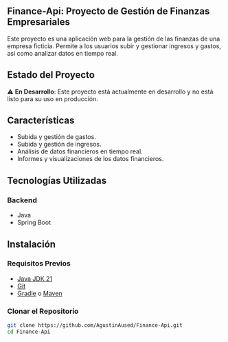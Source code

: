 
## Finance-Api: Proyecto de Gestión de Finanzas Empresariales

Este proyecto es una aplicación web para la gestión de las finanzas de una empresa ficticia. Permite a los usuarios subir y gestionar ingresos y gastos, así como analizar datos en tiempo real.

## Estado del Proyecto

⚠️ **En Desarrollo**: Este proyecto está actualmente en desarrollo y no está listo para su uso en producción.

## Características

- Subida y gestión de gastos.
- Subida y gestión de ingresos.
- Análisis de datos financieros en tiempo real.
- Informes y visualizaciones de los datos financieros.

## Tecnologías Utilizadas

### Backend
- Java
- Spring Boot

## Instalación

### Requisitos Previos

- [Java JDK 21](https://adoptium.net/)
- [Git](https://git-scm.com/)
- [Gradle](https://gradle.org/) o [Maven](https://maven.apache.org/)

### Clonar el Repositorio

``` bash
git clone https://github.com/AgustinAused/Finance-Api.git
cd Finance-Api
```
